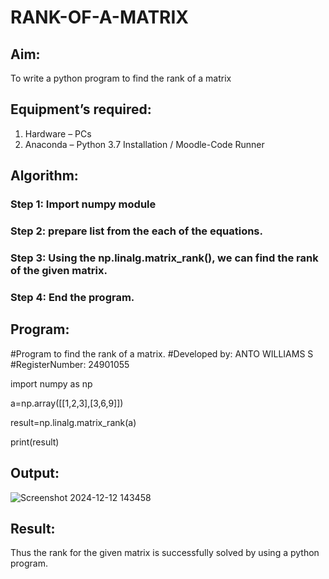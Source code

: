 # RANK-OF-A-MATRIX
## Aim:
To write a python program to find the rank of a matrix
## Equipment’s required:
1. 	Hardware – PCs
2. 	Anaconda – Python 3.7 Installation / Moodle-Code Runner
## Algorithm:
### Step 1: Import numpy module
### Step 2: prepare list from the each of the equations.
### Step 3: Using the np.linalg.matrix_rank(), we can find the rank of the given matrix.
### Step 4: End the program.
## Program:
#Program to find the rank of a matrix.
#Developed by: ANTO WILLIAMS S
#RegisterNumber: 24901055

import numpy as np

a=np.array([[1,2,3],[3,6,9]])

result=np.linalg.matrix_rank(a)

print(result)
## Output:
![Screenshot 2024-12-12 143458](https://github.com/user-attachments/assets/70c2b95e-afac-4b5f-89ec-78e1331841a1)

## Result:
Thus the rank for the given matrix is successfully solved by  using a python program.

